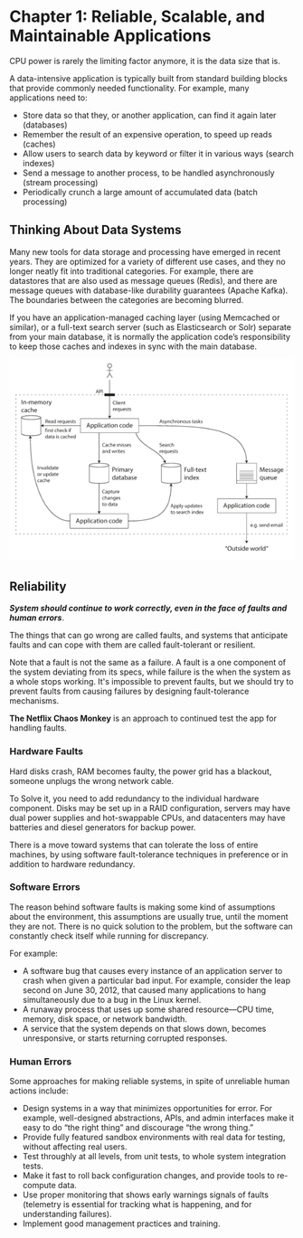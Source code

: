 # Chapter 1: Reliable, Scalable, and Maintainable Applications
CPU power is rarely the limiting factor anymore, it is the data size that is.

A data-intensive application is typically built from standard building blocks that provide commonly needed functionality. For example, many applications need to:

- Store data so that they, or another application, can find it again later (databases)
- Remember the result of an expensive operation, to speed up reads (caches)
- Allow users to search data by keyword or filter it in various ways (search indexes)
- Send a message to another process, to be handled asynchronously (stream processing)
- Periodically crunch a large amount of accumulated data (batch processing)

## Thinking About Data Systems

Many new tools for data storage and processing have emerged in recent years. They are optimized for a variety of different use cases, and they no longer neatly fit into traditional categories. For example, there are datastores that are also used as message queues (Redis), and there are message queues with database-like durability guarantees (Apache Kafka). The boundaries between the categories are becoming blurred.

If you have an application-managed caching layer (using Memcached or similar), or a full-text search server (such as Elasticsearch or Solr) separate from your main database, it is normally the application code’s responsibility to keep those caches and indexes in sync with the main database.

<p align="center" width="100%">
  <img src="https://github.com/aboelkassem/designing-data-intensive-applications-notes/blob/main/Chapters/Chapter%201%20-%20Reliable%2C%20Scalable%2C%20and%20Maintainable%20Applications/images/data-system.png" width="700" hight="500"/>
</p>

## Reliability

***System should continue to work correctly, even in the face of faults and human errors***.

The things that can go wrong are called faults, and systems that anticipate faults and can cope with them are called fault-tolerant or resilient.

Note that a fault is not the same as a failure. A fault is a one component of the system deviating from its specs, while failure is the when the system as a whole stops working. It's impossible to prevent faults, but we should try to prevent faults from causing failures by designing fault-tolerance mechanisms.

**The Netflix Chaos Monkey** is an approach to continued test the app for handling faults. 

### Hardware Faults

Hard disks crash, RAM becomes faulty, the power grid has a blackout, someone unplugs the wrong network cable.

To Solve it, you need to add redundancy to the individual hardware component. Disks may be set up in a RAID configuration, servers may have dual power supplies and hot-swappable CPUs, and datacenters may have batteries and diesel generators for backup power.

There is a move toward systems that can tolerate the loss of entire machines, by using software fault-tolerance techniques in preference or in addition to hardware redundancy.

### Software Errors

The reason behind software faults is making some kind of assumptions about the environment, this assumptions are usually true, until the moment they are not. There is no quick solution to the problem, but the software can constantly check itself while running for discrepancy.

For example:

- A software bug that causes every instance of an application server to crash when given a particular bad input. For example, consider the leap second on June 30, 2012, that caused many applications to hang simultaneously due to a bug in the Linux kernel.
- A runaway process that uses up some shared resource—CPU time, memory, disk space, or network bandwidth.
- A service that the system depends on that slows down, becomes unresponsive, or starts returning corrupted responses.

### Human Errors

Some approaches for making reliable systems, in spite of unreliable human actions include:

- Design systems in a way that minimizes opportunities for error. For example, well-designed abstractions, APIs, and admin interfaces make it easy to do “the right thing” and discourage “the wrong thing.”
- Provide fully featured sandbox environments with real data for testing, without affecting real users.
- Test throughly at all levels, from unit tests, to whole system integration tests.
- Make it fast to roll back configuration changes, and provide tools to re-compute data.
- Use proper monitoring that shows early warnings signals of faults (telemetry is essential for tracking what is happening, and for understanding failures).
- Implement good management practices and training.
